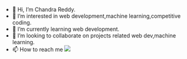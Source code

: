- 👋 Hi, I’m Chandra Reddy.
- 👀 I’m interested in web development,machine learning,competitive coding.
- 🌱 I’m currently learning web development.
- 💞️ I’m looking to collaborate on projects related web dev,machine learning.
- 📫 How to reach me <a href="mailto:mchandrareddy1177@gmail.com?"><img src="https://img.shields.io/badge/gmail-%23DD0031.svg?&style=for-the-badge&logo=gmail&logoColor=white"/></a>

<!---
chandrareddy7/chandrareddy7 is a ✨ special ✨ repository because its `README.md` (this file) appears on your GitHub profile.
You can click the Preview link to take a look at your changes.
--->
